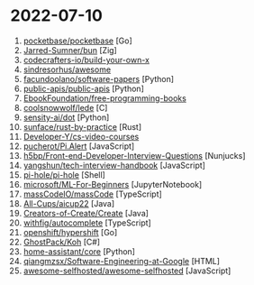 # 2022-07-10

1. [pocketbase/pocketbase](https://github.com/pocketbase/pocketbase "Open Source realtime backend in 1 file") [Go]
2. [Jarred-Sumner/bun](https://github.com/Jarred-Sumner/bun "Incredibly fast JavaScript runtime, bundler, transpiler and package manager – all in one.") [Zig]
3. [codecrafters-io/build-your-own-x](https://github.com/codecrafters-io/build-your-own-x "Master programming by recreating your favorite technologies from scratch.") 
4. [sindresorhus/awesome](https://github.com/sindresorhus/awesome "😎 Awesome lists about all kinds of interesting topics") 
5. [facundoolano/software-papers](https://github.com/facundoolano/software-papers "📚 A curated list of papers for Software Engineers") [Python]
6. [public-apis/public-apis](https://github.com/public-apis/public-apis "A collective list of free APIs") [Python]
7. [EbookFoundation/free-programming-books](https://github.com/EbookFoundation/free-programming-books "📚 Freely available programming books") 
8. [coolsnowwolf/lede](https://github.com/coolsnowwolf/lede "Lean's OpenWrt source") [C]
9. [sensity-ai/dot](https://github.com/sensity-ai/dot "The Deepfake Offensive Toolkit") [Python]
10. [sunface/rust-by-practice](https://github.com/sunface/rust-by-practice "Learning Rust By Practice, narrowing the gap between beginner and skilled-dev with challenging examples, exercises and projects.") [Rust]
11. [Developer-Y/cs-video-courses](https://github.com/Developer-Y/cs-video-courses "List of Computer Science courses with video lectures.") 
12. [pucherot/Pi.Alert](https://github.com/pucherot/Pi.Alert "WIFI / LAN intruder detector. Check the devices connected and alert you with unknown devices. It also warns of the disconnection of always connected devices") [JavaScript]
13. [h5bp/Front-end-Developer-Interview-Questions](https://github.com/h5bp/Front-end-Developer-Interview-Questions "A list of helpful front-end related questions you can use to interview potential candidates, test yourself or completely ignore.") [Nunjucks]
14. [yangshun/tech-interview-handbook](https://github.com/yangshun/tech-interview-handbook "💯 Curated interview preparation materials for busy engineers") [JavaScript]
15. [pi-hole/pi-hole](https://github.com/pi-hole/pi-hole "A black hole for Internet advertisements") [Shell]
16. [microsoft/ML-For-Beginners](https://github.com/microsoft/ML-For-Beginners "12 weeks, 26 lessons, 52 quizzes, classic Machine Learning for all") [JupyterNotebook]
17. [massCodeIO/massCode](https://github.com/massCodeIO/massCode "Next version of massCode. A free and open source code snippets manager for developers") [TypeScript]
18. [All-Cups/aicup22](https://github.com/All-Cups/aicup22 "") [Java]
19. [Creators-of-Create/Create](https://github.com/Creators-of-Create/Create "[Forge Mod] Building Tools and Aesthetic Technology") [Java]
20. [withfig/autocomplete](https://github.com/withfig/autocomplete "Fig adds autocomplete to your terminal.") [TypeScript]
21. [openshift/hypershift](https://github.com/openshift/hypershift "Hyperscale OpenShift - clusters with hosted control planes") [Go]
22. [GhostPack/Koh](https://github.com/GhostPack/Koh "The Token Stealer") [C#]
23. [home-assistant/core](https://github.com/home-assistant/core "🏡 Open source home automation that puts local control and privacy first.") [Python]
24. [qiangmzsx/Software-Engineering-at-Google](https://github.com/qiangmzsx/Software-Engineering-at-Google "《Software Engineering at Google》的中文翻译版本") [HTML]
25. [awesome-selfhosted/awesome-selfhosted](https://github.com/awesome-selfhosted/awesome-selfhosted "A list of Free Software network services and web applications which can be hosted on your own servers") [JavaScript]
